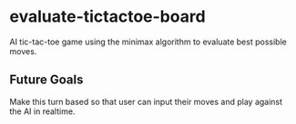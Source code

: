 # evaluate-tictactoe-board
AI tic-tac-toe game using the minimax algorithm to evaluate best possible moves. 

## Future Goals
  Make this turn based so that user can input their moves and play against the AI in realtime.

